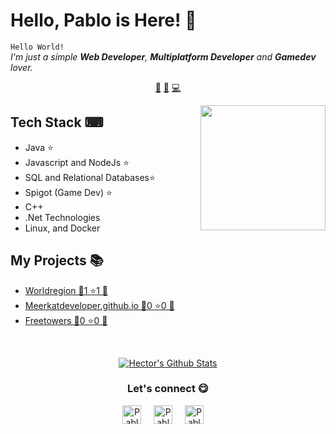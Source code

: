 # Hello, Pablo is Here! 👋


`Hello World!`<br><em> I'm just a simple **Web Developer**, **Multiplatform Developer** and **Gamedev** lover.</em>


<p align="center">
<a href="https://github.com/MeerkatDeveloper/MeerkatDeveloper/blob/master/web.md">🤖</a>
<a href="https://github.com/MeerkatDeveloper/MeerkatDeveloper/blob/master/spigot.md">🚰</a>
<a href="https://github.com/MeerkatDeveloper/MeerkatDeveloper/blob/master/mapp.md">💻</a>
</p>


<a href="https://twitter.com/PablockDA">
<img align="right" height="auto" width="200" src="https://github.com/MeerkatDeveloper/MeerkatDeveloper/raw/master/img/me.png"/>
</a>


## Tech Stack ⌨
- Java ⭐
- Javascript and NodeJs ⭐
- SQL and Relational Databases⭐
- Spigot (Game Dev) ⭐
- C++
- .Net Technologies
- Linux, and Docker


## My Projects 📚
- [Worldregion 🌿1 ⭐1 🚰](https://github.com/MeerkatDeveloper/WorldRegion) 
- [Meerkatdeveloper.github.io 🌿0 ⭐0 🤖](https://github.com/MeerkatDeveloper/meerkatdeveloper.github.io) 
- [Freetowers 🌿0 ⭐0 🚰](https://github.com/MeerkatDeveloper/FreeTowers) 



<br>

<p align="center">
<a href="#user-30538313-pinned-items-reorder-form">
<img align="center" src="https://github-readme-stats.vercel.app/api?username=MeerkatDeveloper&bg_color=30,e96443,904e95&title_color=fff&text_color=fff" alt="Hector's Github Stats"/>
</a>
</p>

<div align="center">
<h3 align="center">Let's connect 😋</h3>
</div>
<p align="center">
<a href="https://www.linkedin.com/in/meerkatdev/" target="blank">
<img align="center" width="30px" alt="Pablo's LinkedIn" src="https://www.vectorlogo.zone/logos/linkedin/linkedin-icon.svg"/></a> &nbsp; &nbsp;
<a href="https://meerkatdeveloper.github.io/" target="blank">
<img align="center" width="30px" alt="Pablo´s Portfolio" src="https://github.com/MeerkatDeveloper/MeerkatDeveloper/raw/master/img/portfolio.svg"/></a> &nbsp; &nbsp;
<a href="https://www.spigotmc.org/resources/authors/pablockda.106309/" target="blank">
<img align="center" width="30px" alt="Pablo´s Spigot" src="https://github.com/MeerkatDeveloper/MeerkatDeveloper/raw/master/img/faucet.svg"/></a> &nbsp; &nbsp;

</p>


